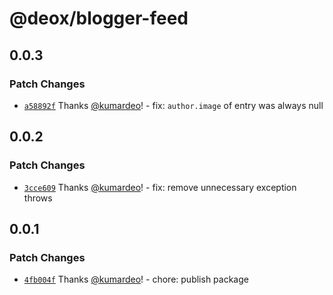 # @deox/blogger-feed

## 0.0.3

### Patch Changes

- [`a58892f`](https://github.com/kumardeo/deox/commit/a58892fa1ee55c47cf781fbb841c9aeb5ce4c084) Thanks [@kumardeo](https://github.com/kumardeo)! - fix: `author.image` of entry was always null

## 0.0.2

### Patch Changes

- [`3cce609`](https://github.com/kumardeo/deox/commit/3cce6095fd5573a31ee1743e79dcbb7d3636a165) Thanks [@kumardeo](https://github.com/kumardeo)! - fix: remove unnecessary exception throws

## 0.0.1

### Patch Changes

- [`4fb004f`](https://github.com/kumardeo/deox/commit/4fb004f2ae4c7c8e20bb5b12d00763cfaaba3775) Thanks [@kumardeo](https://github.com/kumardeo)! - chore: publish package
